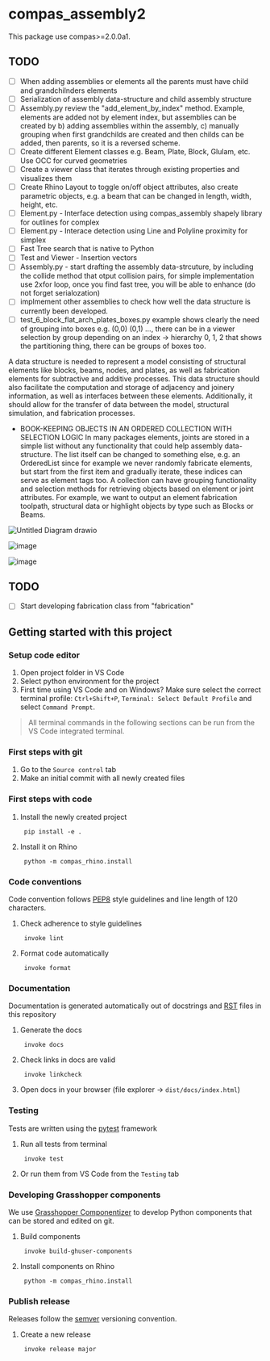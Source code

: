 # compas_assembly2

This package use compas>=2.0.0a1.

## TODO

- [ ] When adding assemblies or elements all the parents must have child and grandchilnders elements
- [ ] Serialization of assembly data-structure and child assembly structure
- [ ] Assembly.py review the "add_element_by_index" method. Example, elements are added not by element index, but assemblies can be created by b) adding assemblies within the assembly, c) manually grouping when first grandchilds are created and then childs can be added, then parents, so it is a reversed scheme.
- [ ] Create different Element classes e.g. Beam, Plate, Block, Glulam, etc. Use OCC for curved geometries
- [ ] Create a viewer class that iterates through existing properties and visualizes them
- [ ] Create Rhino Layout to toggle on/off object attributes, also create parametric objects, e.g. a beam that can be changed in length, width, height, etc.
- [ ] Element.py - Interface detection using compas_assembly shapely library for outlines for complex
- [ ] Element.py - Interace detection using Line and Polyline proximity for simplex
- [ ] Fast Tree search that is native to Python
- [ ] Test and Viewer - Insertion vectors
- [ ] Assembly.py - start drafting the assembly data-strcuture, by including the collide method that otput collision pairs, for simple implementation use 2xfor loop, once you find fast tree, you will be able to enhance (do not forget serialozation)
- [ ] implmement other assemblies to check how well the data structure is currently been developed.
- [ ] test_6_block_flat_arch_plates_boxes.py example shows clearly the need of grouping into boxes e.g. (0,0) (0,1) ..., there can be in a viewer selection by group depending on an index -> hierarchy 0, 1, 2 that shows the partitioning thing, there can be groups of boxes too.

A data structure is needed to represent a model consisting of structural elements like blocks, beams, nodes, and plates, as well as fabrication elements for subtractive and additive processes. This data structure should also facilitate the computation and storage of adjacency and joinery information, as well as interfaces between these elements. Additionally, it should allow for the transfer of data between the model, structural simulation, and fabrication processes.

* BOOK-KEEPING OBJECTS IN AN ORDERED COLLECTION WITH SELECTION LOGIC In many packages elements, joints are stored in a simple list without any functionality that could help assembly data-structure. The list itself can be changed to something else, e.g. an OrderedList since for example we never randomly fabricate elements, but start from the first item and gradually iterate, these indices can serve as element tags too. A collection can have grouping functionality and selection methods for retrieving objects based on element or joint attributes. For example, we want to output an element fabrication toolpath, structural data or highlight objects by type such as Blocks or Beams.

![Untitled Diagram drawio](https://github.com/BRG-research/compas_assembly2/assets/18013985/fc6ddbbd-8b30-49be-aa69-705e9e1eee0e)


![image](https://github.com/BRG-research/compas_assembly2/assets/18013985/ef00db99-6557-4fe5-a1cd-39caad9bd7ca)

![image](https://github.com/BRG-research/compas_assembly2/assets/18013985/0ce85ba1-2c01-40d5-8a5b-40f017bd787b)


## TODO

- [ ] Start developing fabrication class from "fabrication"


## Getting started with this project

### Setup code editor

1. Open project folder in VS Code
2. Select python environment for the project
3. First time using VS Code and on Windows? Make sure select the correct terminal profile: `Ctrl+Shift+P`, `Terminal: Select Default Profile` and select `Command Prompt`.

> All terminal commands in the following sections can be run from the VS Code integrated terminal. 


### First steps with git

1. Go to the `Source control` tab
2. Make an initial commit with all newly created files


### First steps with code

1. Install the newly created project 

        pip install -e .

2. Install it on Rhino

        python -m compas_rhino.install


### Code conventions

Code convention follows [PEP8](https://pep8.org/) style guidelines and line length of 120 characters.

1. Check adherence to style guidelines

        invoke lint

2. Format code automatically

        invoke format


### Documentation

Documentation is generated automatically out of docstrings and [RST](https://www.sphinx-doc.org/en/master/usage/restructuredtext/basics.html) files in this repository

1. Generate the docs

        invoke docs

2. Check links in docs are valid

        invoke linkcheck

3. Open docs in your browser (file explorer -> `dist/docs/index.html`)


### Testing

Tests are written using the [pytest](https://docs.pytest.org/) framework

1. Run all tests from terminal

        invoke test

2. Or run them from VS Code from the `Testing` tab


### Developing Grasshopper components

We use [Grasshopper Componentizer](https://github.com/compas-dev/compas-actions.ghpython_components) to develop Python components that can be stored and edited on git.

1. Build components

        invoke build-ghuser-components

2. Install components on Rhino

        python -m compas_rhino.install


### Publish release

Releases follow the [semver](https://semver.org/spec/v2.0.0.html) versioning convention.

1. Create a new release

        invoke release major

